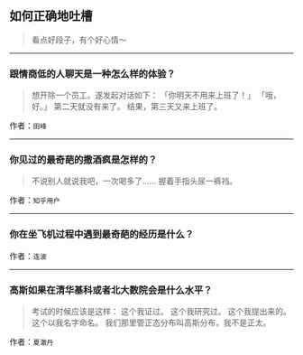 ## 如何正确地吐槽

> 看点好段子，有个好心情～


 
---

### 跟情商低的人聊天是一种怎么样的体验？

> 想开除一个员工。遂发起对话如下：
> 「你明天不用来上班了！」
> 「哦，好。」
> 第二天就没有来了。
> 结果，第三天又来上班了。


作者：`田峰`

---

### 你见过的最奇葩的撒酒疯是怎样的？

> 不说别人就说我吧，一次喝多了…… 握着手指头尿一裤裆。


作者：`知乎用户`

---

### 你在坐飞机过程中遇到最奇葩的经历是什么？

> 


作者：`连波`

---

### 高斯如果在清华基科或者北大数院会是什么水平？

> 考试的时候应该是这样：
> 这个我证过。
> 这个我研究过。
> 这个我提出来的。
> 这个以我名字命名。
> 我们那里管正态分布叫高斯分布，我不是正太。


作者：`夏澈丹`